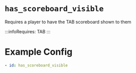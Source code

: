 # `has_scoreboard_visible`

Requires a player to have the TAB scoreboard shown to them

:::infoRequires:
TAB
:::

# Example Config
```yaml
- id: has_scoreboard_visible
```
